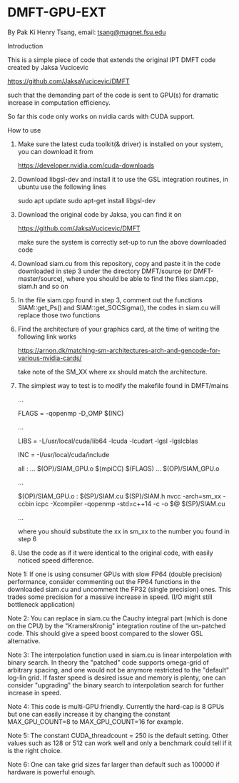 # DMFT-GPU-EXT

By Pak Ki Henry Tsang, email: tsang@magnet.fsu.edu

Introduction

  This is a simple piece of code that extends the original IPT DMFT code created by Jaksa Vucicevic

  https://github.com/JaksaVucicevic/DMFT 

  such that the demanding part of the code is sent to GPU(s) for dramatic increase in computation efficiency. 

  So far this code only works on nvidia cards with CUDA support.


How to use

  1. Make sure the latest cuda toolkit(& driver) is installed on your system, you can download it from

      https://developer.nvidia.com/cuda-downloads
      
  2. Download libgsl-dev and install it to use the GSL integration routines, in ubuntu use the following lines
  
      sudo apt update
      sudo apt-get install libgsl-dev
      
  3. Download the original code by Jaksa, you can find it on
  
      https://github.com/JaksaVucicevic/DMFT
      
      make sure the system is correctly set-up to run the above downloaded code
      
  4. Download siam.cu from this repository, copy and paste it in the code downloaded in step 3
      under the directory DMFT/source (or DMFT-master/source), where you should be able to find
      the files siam.cpp, siam.h and so on
      
  5. In the file siam.cpp found in step 3, comment out the functions SIAM::get_Ps() and SIAM::get_SOCSigma(), the codes in
      siam.cu will replace those two functions
      
  6. Find the architecture of your graphics card, at the time of writing the following link works
  
      https://arnon.dk/matching-sm-architectures-arch-and-gencode-for-various-nvidia-cards/
      
      take note of the SM_XX where xx should match the architecture.
      
  7. The simplest way to test is to modify the makefile found in DMFT/mains
      
      ...
      
      FLAGS =   -qopenmp -D_OMP $(INC) 
      
      ...
      
      LIBS = -L/usr/local/cuda/lib64 -lcuda -lcudart -lgsl -lgslcblas

      INC = -I/usr/local/cuda/include
      
      all : ...  $(OP)/SIAM_GPU.o
      $(mpiCC) $(FLAGS) ... $(OP)/SIAM_GPU.o
      
      ...
  
      $(OP)/SIAM_GPU.o : $(SP)/SIAM.cu $(SP)/SIAM.h
        nvcc -arch=sm_xx -ccbin icpc -Xcompiler -qopenmp -std=c++14 -c -o $@ $(SP)/SIAM.cu
        
      ...
      
      where you should substitute the xx in sm_xx to the number you found in step 6
      
  8. Use the code as if it were identical to the original code, with easily noticed speed difference.
  
  
  Note 1: If one is using consumer GPUs with slow FP64 (double precision) performance, 
          consider commenting out the FP64 functions in the downloaded siam.cu and uncomment the FP32 (single precision) ones.
          This trades some precision for a massive increase in speed. (I/O might still bottleneck application)
  
  Note 2: You can replace in siam.cu the Cauchy integral part (which is done on the CPU) by the "KramersKronig" 
          integration routine of the un-patched code. This should give a speed boost compared to the slower GSL alternative.
            
  Note 3: The interpolation function used in siam.cu is linear interpolation with binary search. In theory the
          "patched" code supports omega-grid of arbitrary spacing, and one would not be anymore restricted to the 
          "default" log-lin grid. If faster speed is desired issue and memory is plenty, one can consider "upgrading" the 
          binary search to interpolation search for further increase in speed.
          
  Note 4: This code is multi-GPU friendly. Currently the hard-cap is 8 GPUs but one can easily increase it by changing 
          the constant MAX_GPU_COUNT=8 to MAX_GPU_COUNT=16 for example.
          
  Note 5: The constant CUDA_threadcount = 250 is the default setting. Other values such as 128 or 512 can work well and only
          a benchmark could tell if it is the right choice.
          
  Note 6: One can take grid sizes far larger than default such as 100000 if hardware is powerful enough.
  
   
   
